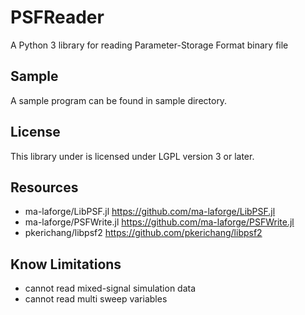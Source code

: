 # PSFReader
A Python 3 library for reading Parameter-Storage Format binary file

## Sample
A sample program can be found in sample directory.

## License
This library under is licensed under LGPL version 3 or later.

## Resources

- ma-laforge/LibPSF.jl https://github.com/ma-laforge/LibPSF.jl
- ma-laforge/PSFWrite.jl https://github.com/ma-laforge/PSFWrite.jl
- pkerichang/libpsf2 https://github.com/pkerichang/libpsf2

## Know Limitations
- cannot read mixed-signal simulation data
- cannot read multi sweep variables
